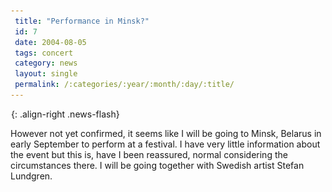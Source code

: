 ```yaml
---
 title: "Performance in Minsk?"
 id: 7
 date: 2004-08-05
 tags: concert
 category: news
 layout: single
 permalink: /:categories/:year/:month/:day/:title/
---
```

![image-right](/assets/images/spacer.gif){: .align-right .news-flash}

However not yet confirmed, it seems like I will be going to Minsk, Belarus in early September to perform at a festival. I have very little information about the event but this is, have I been reassured, normal considering the circumstances there. I will be going together with Swedish artist Stefan Lundgren.

